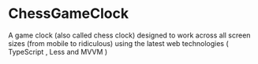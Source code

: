 ChessGameClock
==============

A game clock (also called chess clock) designed to work across all screen sizes (from mobile to ridiculous) using the latest web technologies ( TypeScript , Less and MVVM )
